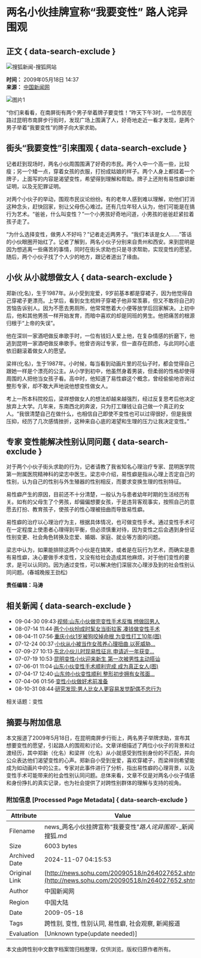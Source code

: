 # 两名小伙挂牌宣称“我要变性” 路人诧异围观

## 正文 { data-search-exclude }


![搜狐新闻-搜狐网站](https://images.sohu.com/uiue/sohu_logo/2006/news_logo3.gif)

**时间：** 2009年05月18日 14:37  
**来源：** [中国新闻网](https://www.chinanews.com.cn/sh/news/2009/05-18/1696643.shtml)

![图片1](https://photocdn.sohu.com/20090518/Img264027653.jpg)

“你们来看看，在南屏街有两个男子举着牌子要变性！”昨天下午3时，一位市民在路过昆明市南屏步行街时，发现广场上围满了人，好奇地走近一看才发现，是两个男子举着“我要变性”的牌子向大家求助。

## 街头“我要变性”引来围观 { data-search-exclude }

记者赶到现场时，两名小伙周围围满了好奇的市民。两个人中一个高一些，比较瘦；另一个矮一点，穿着女孩的衣服，打扮成姑娘的样子。两个人身上都挂着一个牌子，上面写的内容是渴望变性，希望得到理解和帮助。牌子上还附有易性癖诊断证明，以及无犯罪证明。

对两个小伙子的举动，围观市民议论纷纷。有的老年人感到难以理解，劝他们打消这种念头，赶快回家，别让父母伤心难过。还有几位年轻人认为，他们可能是在搞行为艺术。“爸爸，什么叫变性？”一个小男孩好奇地问道，小男孩的爸爸赶紧拉着孩子走了。

“为什么选择变性，做男人不好吗？”记者走近两男子。“我们本该是女人……”答话的小伙眼圈开始红了。记者了解到，两名小伙子分别来自贵州和西安。来到昆明是因为想逃离一些痛苦的事情，同时在街头求助也只是寻求帮助，实现变性的愿望。随后，两个小伙子找了个人少的地方，跟记者道出了缘由。

## 小伙 从小就想做女人 { data-search-exclude }

郑新(化名)，生于1987年。从小受到宠爱，9岁前基本都是穿裙子，因为他觉得自己穿裙子更漂亮。上学后，看到女生梳辫子穿裙子他非常羡慕，但又不敢将自己的苦恼告诉别人。因为不愿去男厕所，他常常憋着大小便等放学后回家解决。上初中后，他和其他男孩一样开始发育，而暗中喜欢的却是同班的男生。他把痛苦的根源归根于“上帝的失误”。

他在深圳一家酒吧做反串歌手时，一位有钱妇人爱上他，在复杂情感的折磨下，他逃到昆明一家酒吧做反串歌手。他曾咨询过专家，但一直存在顾虑，与此同时心底依旧翻滚着做女人的愿望。

梁祥(化名)，生于1987年。小时候，每当看到动画片里的花仙子时，都会觉得自己跟她一样是个漂亮的公主。从小学到初中，他虽然身着男装，但柔弱的性格却使得周围的人把他当女孩子看。高中时，他知道了易性癖这个概念，曾经偷偷地咨询过整形专家，却不敢大声地说他想变性做女人。

考上一所本科院校后，梁祥想做女人的想法却越来越强烈，经过反复思考后他决定放弃上大学。几年来，东南西北的奔波，只为打工赚钱让自己做一个真正的女人。“我很清楚自己在做什么，也相信自己即使不变性也可以过得很好，但是我很压抑，经历了几次感情挫折，这种来自心底的渴望和生理的压力让我决定变性。”

## 专家 变性能解决性别认同问题 { data-search-exclude }

对于两个小伙子街头求助的行为，记者请教了我省知名心理治疗专家、昆明医学院第一附属医院精神科的梁志中医生。梁志中介绍，易性癖是指从心理上否定自己的性别，认为自己的性别与外生殖器的性别相反，而要求变换生理的性别特征。

易性癖产生的原因，目前还不十分清楚，一般认为与患者幼年时期的生活经历有关。如有的父母生了个男孩，却偏偏想要女孩，于是违背客观事实，按照自己的意愿去打扮、教育孩子，使孩子的性心理被扭曲而导致易性癖。

易性癖的治疗以心理治疗为主，根据具体情况，也可做变性手术。通过变性手术可在一定程度上使患者心理得到平衡，但必须慎重对待，因为变性之后会遇到身份证性别变更、社会角色转换及恋爱、婚姻、家庭、就业等方面的问题。

梁志中认为，如果能排除这两个小伙是在搞笑，或者是在玩行为艺术，而确实是患有易性癖，决心要做手术变性，又没有给社会造成其他麻烦，对于他们变性的要求，是可以认同的。因为通过变性，可以解决他们深层次心理涉及到的社会性别认同问题。(春城晚报王劲松)

**责任编辑：马涛** 

## 相关新闻 { data-search-exclude }

- 09-04-30 09:43·[视频:山东小伙做完变性手术反悔 想做回男人](https://news.sohu.com/20090430/n263705667.shtml)
- 08-07-14 11:44·[两个小伙扮成时髦女当街拉客 凑钱做变性手术](https://news.sohu.com/20080714/n258130840.shtml)
- 08-04-11 07:56·[重庆小伙1岁被狗咬掉命根 为变性打工10年(图)](https://news.sohu.com/20080411/n256224356.shtml)
- 07-12-24 00:37·[小伙从小被当作女孩养心理扭曲 以死威胁...](https://news.sohu.com/20071224/n254251988.shtml)
- 07-09-27 10:13·[东北小伙儿时现易性征兆 申请近一年获变...](https://news.sohu.com/20070927/n252383443.shtml)
- 07-07-19 10:53·[昆明变性小伙迎来新生 第一次被男性主动搭讪](https://news.sohu.com/20070719/n251146106.shtml)
- 07-06-01 11:04·[山东小伙变性手术顺利完成 成为真正女人(图)](https://news.sohu.com/20070601/n250346810.shtml)
- 07-04-17 12:40·[山东帅小伙变性顺利 整形初步拥有女孩面...](https://news.sohu.com/20070417/n249497005.shtml)
- 07-04-06 01:56·[变性小伙做好术前准备](https://news.sohu.com/20070406/n249235359.shtml)
- 08-10-31 08:44·[研究发现:男人比女人更容易发觉配偶不忠行为](https://news.sohu.com/20081031/n260354726.shtml)

相关话题：变性

## 摘要与附加信息

<!-- tcd_abstract -->
本文报道了2009年5月18日，在昆明南屏步行街上，两名男子举牌求助，宣布其想要变性的愿望，引起路人的围观和讨论。文章详细描述了两位小伙子的背景和过渡经历，其中郑新（化名）和梁祥（化名）从小就感受到性别身份的不匹配，并向公众表达他们渴望变性的心声。郑新自小受到宠爱，喜欢穿裙子，而梁祥则希望能成为如动画片中的公主。专家对此事件进行了分析，指出易性癖的心理背景，以及变性手术可能带来的社会性别认同问题。总体来看，文章不仅是对两名小伙子情感和身份挣扎的真实记录，也为社会提供了对跨性别群体的理解与支持的视角。
<!-- tcd_abstract_end -->

### 附加信息 [Processed Page Metadata] { data-search-exclude }

| Attribute       | Value                                  |
|-----------------|----------------------------------------|
| Filename        | news_两名小伙挂牌宣称“我要变性”_路人诧异围观_-_新闻-_搜狐.md                             |
| Size            | 6003 bytes                           |
| Archived Date   | 2024-11-07 04:15:53                             |
| Original Link   | [http://news.sohu.com/20090518/n264027652.shtml](http://news.sohu.com/20090518/n264027652.shtml)                       |
| Author          | 中国新闻网                               |
| Region          | 中国大陆                               |
| Date            | 2009-05-18                                 |
| Tags            | 跨性别, 变性, 性别认同, 易性癖, 社会观察, 新闻报道                                 |
| Evaluation            | [Unknown type(update needed)]                                 |
<!-- tcd_table_end -->

本文由跨性别中文数字档案馆归档整理，仅供浏览。版权归原作者所有。
